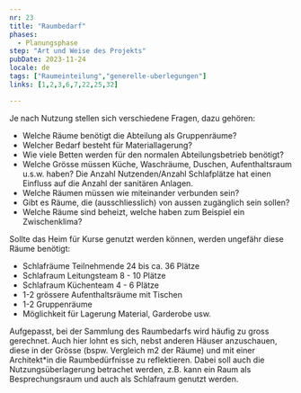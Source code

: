 ```yaml
---
nr: 23
title: "Raumbedarf"
phases:
  - Planungsphase
step: "Art und Weise des Projekts"
pubDate: 2023-11-24
locale: de
tags: ["Raumeinteilung","generelle-uberlegungen"]
links: [1,2,3,6,7,22,25,32]

---
```


Je nach Nutzung stellen sich verschiedene Fragen, dazu gehören:

- Welche Räume benötigt die Abteilung als Gruppenräume?
- Welcher Bedarf besteht für Materiallagerung?
- Wie viele Betten werden für den normalen Abteilungsbetrieb benötigt?
- Welche Grösse müssen Küche, Waschräume, Duschen, Aufenthaltsraum u.s.w. haben? Die Anzahl Nutzenden/Anzahl Schlafplätze hat einen Einfluss auf die Anzahl der sanitären Anlagen.
- Welche Räumen müssen wie miteinander verbunden sein?
- Gibt es Räume, die (ausschliesslich) von aussen zugänglich sein sollen?
- Welche Räume sind beheizt, welche haben zum Beispiel ein Zwischenklima?

Sollte das Heim für Kurse genutzt werden können, werden ungefähr diese Räume benötigt:

- Schlafräume Teilnehmende 24 bis ca. 36 Plätze
- Schlafraum Leitungsteam 8 - 10 Plätze
- Schlafraum Küchenteam 4 - 6 Plätze
- 1-2 grössere Aufenthaltsräume mit Tischen
- 1-2 Gruppenräume
- Möglichkeit für Lagerung Material, Garderobe usw.

Aufgepasst, bei der Sammlung des Raumbedarfs wird häufig zu gross gerechnet. Auch hier lohnt es sich, nebst anderen Häuser anzuschauen, diese in der Grösse (bspw. Vergleich m2 der Räume) und mit einer Architekt\*in die Raumbedürfnisse zu reflektieren. Dabei soll auch die Nutzungsüberlagerung betrachet werden, z.B. kann ein Raum als Besprechungsraum und auch als Schlafraum genutzt werden.
